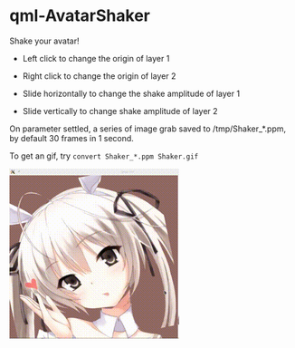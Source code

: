 ﻿# qml-AvatarShaker
Shake your avatar!
* Left click to change the origin of layer 1

* Right click to change the origin of layer 2

* Slide horizontally to change the shake amplitude of layer 1

* Slide vertically to change shake amplitude of layer 2

On parameter settled, a series of image grab saved to /tmp/Shaker_*.ppm, by default 30 frames in 1 second.

To get an gif, try `convert Shaker_*.ppm Shaker.gif`

![ScreenShot](./sc.gif)
